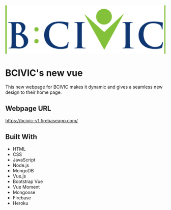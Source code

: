 ![BCIVIC Logo](./src/assets/BCIVICLOGO1.png)
# BCIVIC's new vue
This new webpage for BCIVIC makes it dynamic and gives a seamless new design
to their home page.

## Webpage URL
https://bcivic-v1.firebaseapp.com/

## Built With
- HTML
- CSS
- JavaScript
- Node.js
- MongoDB
- Vue.js
- Bootstrap Vue
- Vue Moment
- Mongoose
- Firebase
- Heroku
